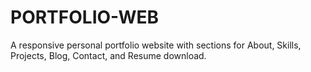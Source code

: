 # PORTFOLIO-WEB
A responsive personal portfolio website with sections for About, Skills, Projects, Blog, Contact, and Resume download.
